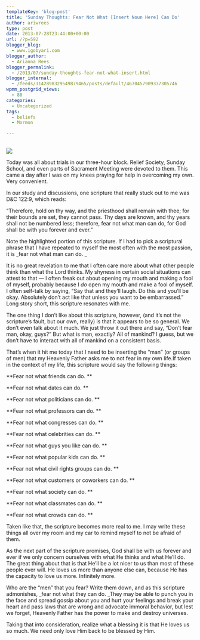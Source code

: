 ```yaml
---
templateKey: 'blog-post'
title: 'Sunday Thoughts: Fear Not What [Insert Noun Here] Can Do'
author: ariwrees
type: post
date: 2013-07-28T23:44:00+00:00
url: /?p=592
blogger_blog:
  - www.igobyari.com
blogger_author:
  - Arianna Rees
blogger_permalink:
  - /2013/07/sunday-thoughts-fear-not-what-insert.html
blogger_internal:
  - /feeds/3142898329549879465/posts/default/4670457909337305746
wpmm_postgrid_views:
  - 80
categories:
  - Uncategorized
tags:
  - beliefs
  - Mormon

---
```

[  
![](https://www.igobyari.com/wp-content/uploads/2013/07/fearnot.jpg)](https://www.igobyari.com/wp-content/uploads/2013/07/fearnot-1.jpg)

Today was all about trials in our three-hour block. Relief Society, Sunday School, and even parts of Sacrament Meeting were devoted to them. This came a day after I was on my knees praying for help in overcoming my own. Very convenient. 

In our study and discussions, one scripture that really stuck out to me was D&C 122:9, which reads: 

“Therefore, hold on thy way, and the priesthood shall remain with thee; for their bounds are set, they cannot pass. Thy days are known, and thy years shall not be numbered less; therefore, fear not what man can do, for God shall be with you forever and ever.” 

Note the highlighted portion of this scripture. If I had to pick a scriptural phrase that I have repeated to myself the most often with the most passion, it is _fear not what man can do. _

It is no great revelation to me that I often care more about what other people think than what the Lord thinks. My shyness in certain social situations can attest to that — I often freak out about opening my mouth and making a fool of myself, probably because I _do_ open my mouth and make a fool of myself. I often  self-talk by saying, “Say that and they’ll laugh. Do this and you’ll be okay. Absolutely don’t act like that unless you want to be embarrassed.” Long story short, this scripture resonates with me. 

The one thing I don’t like about this scripture, however, (and it’s not the scripture’s fault, but our own, really) is that it appears to be so general. We don’t even talk about it much. We just throw it out there and say, “Don’t fear man, okay, guys?” But what is man, exactly? All of mankind? I guess, but we don’t have to interact with all of mankind on a consistent basis. 

That’s when it hit me today that I need to be inserting the “man” (or groups of men) that my Heavenly Father asks me to not fear in my own life.If taken in the context of my life, this scripture would say the following things: 

**Fear not what friends can do. **

**Fear not what dates can do. **

**Fear not what politicians can do. **

**Fear not what professors can do. **

**Fear not what congresses can do. **

**Fear not what celebrities can do. **

**Fear not what guys you like can do. **

**Fear not what popular kids can do. **

**Fear not what civil rights groups can do. **

**Fear not what customers or coworkers can do. **

**Fear not what society can do. **

**Fear not what classmates can do. **

**Fear not what crowds can do. **

Taken like that, the scripture becomes more real to me. I may write these things all over my room and my car to remind myself to not be afraid of them. 

As the next part of the scripture promises, God shall be with us forever and ever if we only concern ourselves with what He thinks and what He’ll do. The great thing about that is that He’ll be a lot nicer to us than most of these people ever will. He loves us more than anyone else can, because He has the capacity to love us more. Infinitely more. 

Who are the “men” that you fear? Write them down, and as this scripture admonishes, _fear not what they can do. _They may be able to punch you in the face and spread gossip about you and hurt your feelings and break your heart and pass laws that are wrong and advocate immoral behavior, but lest we forget, Heavenly Father has the power to make and destroy universes. 

Taking that into consideration, realize what a blessing it is that He loves us so much. We need only love Him back to be blessed by Him.